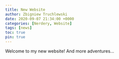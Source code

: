 ```yaml
---
title: New Website
author: Zbigniew Truchlewski
date: 2020-09-07 21:34:00 +0000
categories: [Nerdery, Website]
tags: [news]
toc: true
pin: true
---
```


Welcome to my new website! And more adventures...